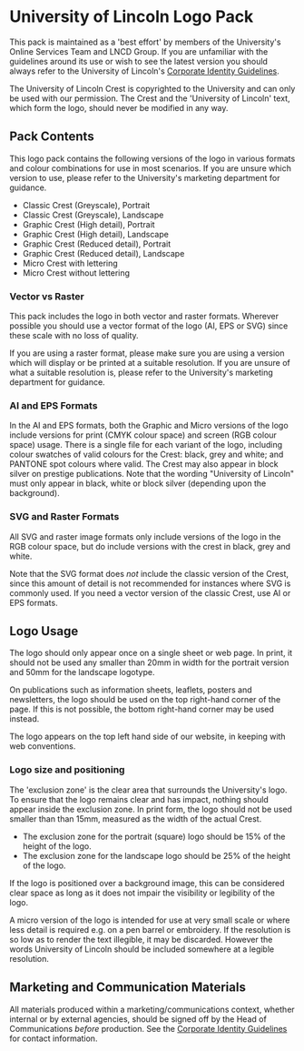 # University of Lincoln Logo Pack

This pack is maintained as a 'best effort' by members of the University's Online Services Team and LNCD Group. If you are unfamiliar with the guidelines around its use or wish to see the latest version you should always refer to the University of Lincoln's [Corporate Identity Guidelines](http://lincoln.ac.uk/identity).

The University of Lincoln Crest is copyrighted to the University and can only be used with our permission. The Crest and the 'University of Lincoln' text, which form the logo, should never be modified in any way.

## Pack Contents

This logo pack contains the following versions of the logo in various formats and colour combinations for use in most scenarios. If you are unsure which version to use, please refer to the University's marketing department for guidance.

* Classic Crest (Greyscale), Portrait
* Classic Crest (Greyscale), Landscape
* Graphic Crest (High detail), Portrait
* Graphic Crest (High detail), Landscape
* Graphic Crest (Reduced detail), Portrait
* Graphic Crest (Reduced detail), Landscape
* Micro Crest with lettering
* Micro Crest without lettering

### Vector vs Raster

This pack includes the logo in both vector and raster formats. Wherever possible you should use a vector format of the logo (AI, EPS or SVG) since these scale with no loss of quality.

If you are using a raster format, please make sure you are using a version which will display or be printed at a suitable resolution. If you are unsure of what a suitable resolution is, please refer to the University's marketing department for guidance.

### AI and EPS Formats

In the AI and EPS formats, both the Graphic and Micro versions of the logo include versions for print (CMYK colour space) and screen (RGB colour space) usage. There is a single file for each variant of the logo, including colour swatches of valid colours for the Crest: black, grey and white; and PANTONE spot colours where valid. The Crest may also appear in block silver on prestige publications. Note that the wording "University of Lincoln" must only appear in black, white or block silver (depending upon the background).

### SVG and Raster Formats

All SVG and raster image formats only include versions of the logo in the RGB colour space, but do include versions with the crest in black, grey and white.

Note that the SVG format does *not* include the classic version of the Crest, since this amount of detail is not recommended for instances where SVG is commonly used. If you need a vector version of the classic Crest, use AI or EPS formats.

## Logo Usage

The logo should only appear once on a single sheet or web page. In print, it should not be used any smaller than 20mm in width for the portrait version and 50mm for the landscape logotype.

On publications such as information sheets, leaflets, posters and newsletters, the logo should be used on the top right-hand corner of the page. If this is not possible, the bottom right-hand corner may be used instead.

The logo appears on the top left hand side of our website, in keeping with web conventions.

### Logo size and positioning

The 'exclusion zone' is the clear area that surrounds the University's logo. To ensure that the logo remains clear and has impact, nothing should appear inside the exclusion zone. In print form, the logo should not be used smaller than than 15mm, measured as the width of the actual Crest.

* The exclusion zone for the portrait (square) logo should be 15% of the height of the logo.
* The exclusion zone for the landscape logo should be 25% of the height of the logo.

If the logo is positioned over a background image, this can be considered clear space as long as it does not impair the visibility or legibility of the logo.

A micro version of the logo is intended for use at very small scale or where less detail is required e.g. on a pen barrel or embroidery. If the resolution is so low as to render the text illegible, it may be discarded. However the words University of Lincoln should be included somewhere at a legible resolution.

## Marketing and Communication Materials

All materials produced within a marketing/communications context, whether internal or by external agencies, should be signed off by the Head of Communications *before* production. See the [Corporate Identity Guidelines](http://lincoln.ac.uk/identity) for contact information.